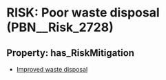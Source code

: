 # RISK: __Poor waste disposal__ (PBN__Risk_2728)

## Property: has_RiskMitigation

* [Improved waste disposal](PBN__Mitigation_769)

